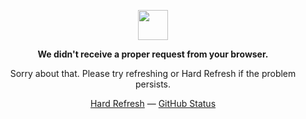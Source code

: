 
<!--
<p align="center">
    <a href="https://roadmap.sh"><img src="https://api.roadmap.sh/v1-badge/wide/653de8b2602c6661a572a373?variant=dark" alt="roadmap.sh"/></a>
</p>
<hr>
-->


<p align="center" >
    <img width="48" src="https://github.githubassets.com/images/mona-loading-default.gif">
</p>

<p align="center">
    <strong>We didn't receive a proper request from your browser.</strong>
</p>
<p align="center">Sorry about that. Please try refreshing or Hard Refresh if the problem persists.</p>

<p align="center">
    <a href="https://www.youtube.com/watch?v=dQw4w9WgXcQ">Hard Refresh</a> &mdash;
    <a href="https://www.youtube.com/watch?v=dQw4w9WgXcQ">GitHub Status</a>
</p>

<!--
**alix1383/Alix1383** is a ✨ _special_ ✨ repository because its `README.md` (this file) appears on your GitHub profile.

Here are some ideas to get you started:

- 🔭 I’m currently working on ...
- 🌱 I’m currently learning ...
- 👯 I’m looking to collaborate on ...
- 🤔 I’m looking for help with ...
- 💬 Ask me about ...
- 📫 How to reach me: ...
- 😄 Pronouns: ...
- ⚡ Fun fact: ...
-->
